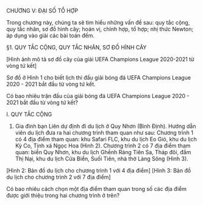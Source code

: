 CHƯƠNG V: ĐẠI SỐ TỔ HỢP

Trong chương này, chúng ta sẽ tìm hiểu những vấn đề sau: quy tắc cộng, quy tắc nhân, sơ đồ hình cây; hoán vị, chỉnh hợp, tổ hợp; nhị thức Newton; áp dụng vào giải các bài toán đếm.

§1. QUY TẮC CỘNG, QUY TẮC NHÂN, SƠ ĐỒ HÌNH CÂY

[Hình ảnh mô tả sơ đồ cây của giải UEFA Champions League 2020-2021 từ vòng tứ kết]

Sơ đồ ở Hình 1 cho biết lịch thi đấu giải bóng đá UEFA Champions League 2020 - 2021 bắt đầu từ vòng tứ kết.

Có bao nhiêu trận đấu của giải bóng đá UEFA Champions League 2020 - 2021 bắt đầu từ vòng tứ kết?

I. QUY TẮC CỘNG

1. Gia đình bạn Liên dự định đi du lịch ở Quy Nhơn (Bình Định). Hướng dẫn viên du lịch đưa ra hai chương trình tham quan như sau:
Chương trình 1 có 4 địa điểm tham quan: khu Safari FLC, khu du lịch Eo Gió, khu du lịch Kỳ Co, Tịnh xá Ngọc Hoa (Hình 2).
Chương trình 2 có 7 địa điểm tham quan: biển Quy Nhơn, khu du lịch Ghềnh Ráng Tiên Sa, Tháp đôi, đầm Thị Nại, khu du lịch Cửa Biển, Suối Tiên, nhà thờ Làng Sông (Hình 3).

[Hình 2: Bản đồ du lịch cho chương trình 1 với 4 địa điểm]
[Hình 3: Bản đồ du lịch cho chương trình 2 với 7 địa điểm]

Có bao nhiêu cách chọn một địa điểm tham quan trong số các địa điểm được giới thiệu trong hai chương trình ở trên?